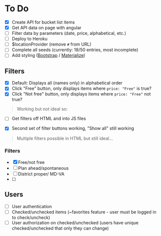 # To Do

- [x] Create API for bucket list items
- [x] Get API data on page with angular
- [ ] Filter data by parameters (date, price, alphabetical, etc.)
- [ ] Deploy to Heroku
- [ ] $locationProvider (remove `#` from URL)
- [ ] Complete all seeds (currently: 18/50 entries, most incomplete)
- [ ] Add styling ([Bootstrap](http://getbootstrap.com/) / [Materialize](http://materializecss.com/))

## Filters

- [x] Default: Displays all (names only) in alphabetical order
- [x] Click "Free" button, only displays items where `price: "Free"` is true?
- [x] Click "Not free" button, only displays items where `price: "Free"` not true?
> Working but not ideal so:
- [ ] Get filters off HTML and into JS files

- [x] Second set of filter buttons working, "Show all" still working
> Multiple filters possible in HTML but still ideal...

### Filters
- [x] Free/not free
- [ ] Plan ahead/spontaneous
- [ ] District proper/ MD-VA
- [ ]

## Users
- [ ] User authentication
- [ ] Checked/unchecked items (~favorites feature - user must be logged in to check/uncheck)
- [ ] User authorization on checked/unchecked (users have unique checked/unchecked that only they can change)
